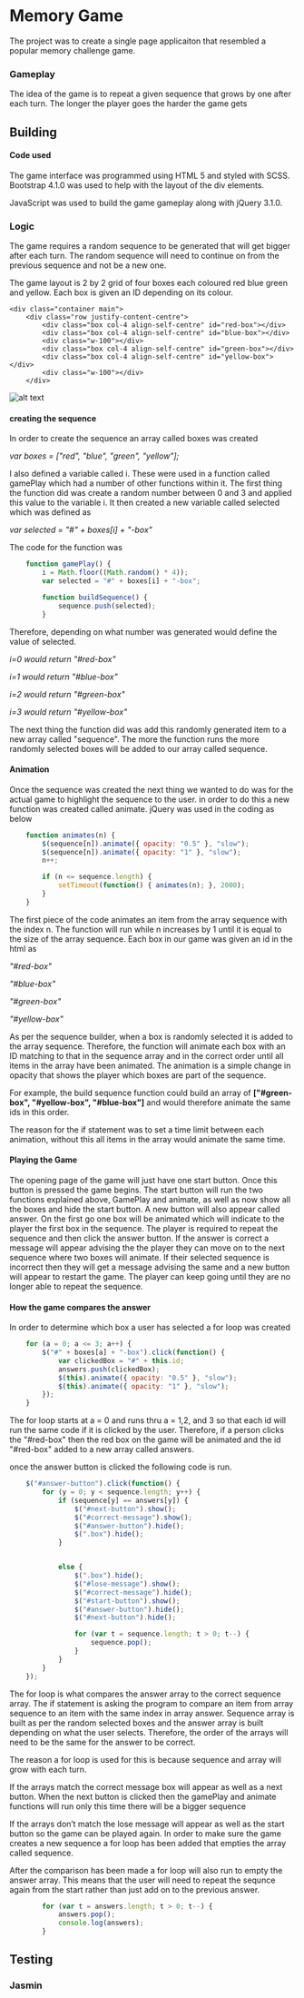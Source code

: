 # Memory Game

The project was to create a single page applicaiton that resembled a popular memory challenge game.

### Gameplay
The idea of the game is to repeat a given sequence that grows by one after each turn. The longer the player goes the harder the game gets


## Building

#### Code used

The game interface was programmed using HTML 5 and styled with SCSS. Bootstrap 4.1.0 was used to help with the layout of the div elements. 

JavaScript was used to build the game gameplay along with jQuery 3.1.0.

### Logic

The game requires a random sequence to be generated that will get bigger after each turn. The random sequence will need to continue on from the previous sequence and not be a new one.

The game layout is 2 by 2 grid of four boxes each coloured red blue green and yellow. Each box is given an ID depending on its colour.


    <div class="container main">
        <div class="row justify-content-centre">
            <div class="box col-4 align-self-centre" id="red-box"></div>
            <div class="box col-4 align-self-centre" id="blue-box"></div>
            <div class="w-100"></div>
            <div class="box col-4 align-self-centre" id="green-box"></div>
            <div class="box col-4 align-self-centre" id="yellow-box"></div>
            <div class="w-100"></div>
        </div>


![alt text](capture.PNG)

#### creating the sequence
In order to create the sequence an array called boxes was created 

*var boxes = ["red", "blue", "green", "yellow"];*

I also defined a variable called i. These were used in a function called gamePlay which had a number of other functions within it. 
The first thing the function did was create a random number between 0 and 3 and applied this value to the variable i.
It then created a new variable called selected which was defined as 

*var selected = "#" + boxes[i] + "-box"*

The code for the function was

```JavaScript
    function gamePlay() {
        i = Math.floor((Math.random() * 4));
        var selected = "#" + boxes[i] + "-box";

        function buildSequence() {
            sequence.push(selected);
        }
```

Therefore, depending on what number was generated would define the value of selected.

*i=0 would return "#red-box"*

*i=1 would return "#blue-box"*

*i=2 would return "#green-box"*

*i=3 would return "#yellow-box"*

The next thing the function did was add this randomly generated item to a new array called "sequence". The more the function runs the more randomly selected boxes will be added to our array called sequence.

#### Animation

Once the sequence was created the next thing we wanted to do was for the actual game to highlight the sequence to the user.
in order to do this a new function was created called animate. jQuery was used in the coding as below

```JavaScript
    function animates(n) {
        $(sequence[n]).animate({ opacity: "0.5" }, "slow");
        $(sequence[n]).animate({ opacity: "1" }, "slow");
        n++;

        if (n <= sequence.length) {
            setTimeout(function() { animates(n); }, 2000);
        }
    }
```

The first piece of the code animates an item from the array sequence with the index n. The function will run while n increases by 1 until it is equal to the size of the array sequence.
Each box in our game was given an id in the html as

*"#red-box"*

*"#blue-box"*

*"#green-box"*

*"#yellow-box"*

As per the sequence builder, when a box is randomly selected it is added to the array sequence. Therefore, the function will animate each box with an ID matching to that in the sequence array and in the correct order until all items in the array have been animated.
The animation is a simple change in opacity that shows the player which boxes are part of the sequence.

For example, the build sequence function could build an array of **["#green-box", "#yellow-box", "#blue-box"]** and would therefore animate the same ids in this order.

The reason for the if statement was to set a time limit between each animation, without this all items in the array would animate the same time.

#### Playing the Game

The opening page of the game will just have one start button. Once this button is pressed the game begins.
The start button will run the two functions explained above, GamePlay and animate, as well as now show all the boxes and hide the start button. A new button will also appear called answer.
On the first go one box will be animated which will indicate to the player the first box in the sequence. The player is required to repeat the sequence and then click the answer button. If the answer is correct a message will appear advising the the player they can move on to the next sequence where two boxes will animate. If their selected sequence is incorrect then they will get a message advising the same and a new button will appear to restart the game.
The player can keep going until they are no longer able to repeat the sequence.

#### How the game compares the answer

In order to determine which box a user has selected a for loop was created

```JavaScript
    for (a = 0; a <= 3; a++) {
        $("#" + boxes[a] + "-box").click(function() {
            var clickedBox = "#" + this.id;
            answers.push(clickedBox);
            $(this).animate({ opacity: "0.5" }, "slow");
            $(this).animate({ opacity: "1" }, "slow");
        });
    }
```

The for loop starts at a = 0 and runs thru a = 1,2, and 3 so that each id will run the same code if it is clicked by the user.
Therefore, if a person clicks the "#red-box" then the red box on the game will be animated and the id "#red-box" added to a new array called answers.

once the answer button is clicked the following code is run.

```JavaScript
    $("#answer-button").click(function() {
        for (y = 0; y < sequence.length; y++) {
            if (sequence[y] == answers[y]) {
                $("#next-button").show();
                $("#correct-message").show();
                $("#answer-button").hide();
                $(".box").hide();
            }


            else {
                $(".box").hide();
                $("#lose-message").show();
                $("#correct-message").hide();
                $("#start-button").show();
                $("#answer-button").hide();
                $("#next-button").hide();

                for (var t = sequence.length; t > 0; t--) {
                    sequence.pop();
                }
            }
        }
    });
```

The for loop is what compares the answer array to the correct sequence array. The if statement is asking the program to compare an item from array sequence to an item with the same index in array answer. 
Sequence array is built as per the random selected boxes and the answer array is built depending on what the user selects. Therefore, the order of the arrays will need to be the same for the answer to be correct.

The reason a for loop is used for this is because sequence and array will grow with each turn.

If the arrays match the correct message box will appear as well as a next button. When the next button is clicked then the gamePlay and animate functions will run only this time there will be a bigger sequence

If the arrays don’t match the lose message will appear as well as the start button so the game can be played again. In order to make sure the game creates a new sequence a for loop has been added that empties the array called sequence.

After the comparison has been made a for loop will also run to empty the answer array. This means that the user will need to repeat the sequnce again from the start rather than just add on to the previous answer.

```JavaScript
        for (var t = answers.length; t > 0; t--) {
            answers.pop();
            console.log(answers);
        }
```

## Testing

### Jasmin


